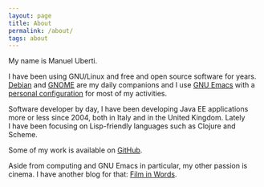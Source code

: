 ```yaml
---
layout: page
title: About
permalink: /about/
tags: about
---
```


My name is Manuel Uberti.

I have been using GNU/Linux and free and open source software for
years. [Debian](https://www.debian.org/) and [GNOME](https://www.gnome.org/) are
my daily companions and I use [GNU Emacs](https://www.gnu.org/software/emacs/)
with a [personal configuration](https://github.com/manuel-uberti/.emacs.d) for
most of my activities.

Software developer by day, I have been developing Java EE applications more or
less since 2004, both in Italy and in the United Kingdom. Lately I have been
focusing on Lisp-friendly languages such as Clojure and Scheme.

Some of my work is available on [GitHub](https://github.com/manuel-uberti).

Aside from computing and GNU Emacs in particular, my other passion is
cinema. I have another blog for that:
[Film in Words](https://filmsinwords.wordpress.com/).
